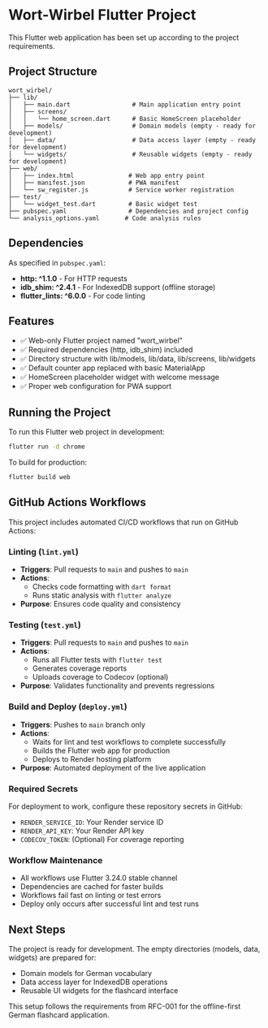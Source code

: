 # Wort-Wirbel Flutter Project

This Flutter web application has been set up according to the project requirements.

## Project Structure

```
wort_wirbel/
├── lib/
│   ├── main.dart                 # Main application entry point
│   ├── screens/
│   │   └── home_screen.dart      # Basic HomeScreen placeholder
│   ├── models/                   # Domain models (empty - ready for development)
│   ├── data/                     # Data access layer (empty - ready for development)  
│   └── widgets/                  # Reusable widgets (empty - ready for development)
├── web/
│   ├── index.html               # Web app entry point
│   ├── manifest.json            # PWA manifest
│   └── sw_register.js           # Service worker registration
├── test/
│   └── widget_test.dart         # Basic widget test
├── pubspec.yaml                 # Dependencies and project config
└── analysis_options.yaml       # Code analysis rules
```

## Dependencies

As specified in `pubspec.yaml`:
- **http: ^1.1.0** - For HTTP requests
- **idb_shim: ^2.4.1** - For IndexedDB support (offline storage)
- **flutter_lints: ^6.0.0** - For code linting

## Features

- ✅ Web-only Flutter project named "wort_wirbel"
- ✅ Required dependencies (http, idb_shim) included
- ✅ Directory structure with lib/models, lib/data, lib/screens, lib/widgets
- ✅ Default counter app replaced with basic MaterialApp
- ✅ HomeScreen placeholder widget with welcome message
- ✅ Proper web configuration for PWA support

## Running the Project

To run this Flutter web project in development:

```bash
flutter run -d chrome
```

To build for production:

```bash
flutter build web
```

## GitHub Actions Workflows

This project includes automated CI/CD workflows that run on GitHub Actions:

### Linting (`lint.yml`)
- **Triggers**: Pull requests to `main` and pushes to `main`
- **Actions**: 
  - Checks code formatting with `dart format`
  - Runs static analysis with `flutter analyze`
- **Purpose**: Ensures code quality and consistency

### Testing (`test.yml`)
- **Triggers**: Pull requests to `main` and pushes to `main`
- **Actions**:
  - Runs all Flutter tests with `flutter test`
  - Generates coverage reports
  - Uploads coverage to Codecov (optional)
- **Purpose**: Validates functionality and prevents regressions

### Build and Deploy (`deploy.yml`)
- **Triggers**: Pushes to `main` branch only
- **Actions**:
  - Waits for lint and test workflows to complete successfully
  - Builds the Flutter web app for production
  - Deploys to Render hosting platform
- **Purpose**: Automated deployment of the live application

### Required Secrets

For deployment to work, configure these repository secrets in GitHub:
- `RENDER_SERVICE_ID`: Your Render service ID
- `RENDER_API_KEY`: Your Render API key
- `CODECOV_TOKEN`: (Optional) For coverage reporting

### Workflow Maintenance

- All workflows use Flutter 3.24.0 stable channel
- Dependencies are cached for faster builds
- Workflows fail fast on linting or test errors
- Deploy only occurs after successful lint and test runs

## Next Steps

The project is ready for development. The empty directories (models, data, widgets) are prepared for:
- Domain models for German vocabulary
- Data access layer for IndexedDB operations
- Reusable UI widgets for the flashcard interface

This setup follows the requirements from RFC-001 for the offline-first German flashcard application.
